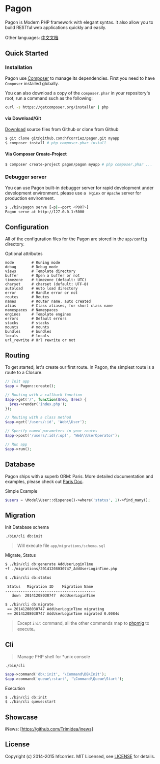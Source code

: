 Pagon
=====

Pagon is Modern PHP framework with elegant syntax. It also allow you to build RESTful web applications quickly and easily.

Other languages: [中文文档]

## Quick Started

### Installation

Pagon use [Composer] to manage its dependencies. First you need to have `Composer` installed globally.

You can also download a copy of the `composer.phar` in your repository's root, run a command such as the following:

``` bash
curl -s https://getcomposer.org/installer | php
```

#### via Download/Git

[Download] source files from Github or clone from Github

``` bash
$ git clone git@github.com:hfcorriez/pagon.git myapp
$ composer install # php composer.phar install
```

#### Via Composer Create-Project

``` bash
$ composer create-project pagon/pagon myapp # php composer.phar ...
```

### Debugger server

You can use Pagon built-in debugger server for rapid development under development environment. please use a ` Nginx` or `Apache` server for production environment.

``` bash
$ ./bin/pagon serve [-p|--port <PORT>]
Pagon serve at http://127.0.0.1:5000
```

## Configuration

All of the configuration files for the Pagon are stored in the `app/config` directory.

Optional attributes

```
mode        # Runing mode
debug       # Debug mode
views       # Template directory
buffer      # Open a buffer or not
timezone    # timezone (default: UTC)
charset     # charset (default: UTF-8)
autoload    # Auto load directory
error       # Handle error or not
routes      # Routes
names       # Router name, auto created
alias       # Class aliases, for short class name
namespaces  # Namespaces
engines     # Template engines
errors      # Default errors
stacks      # stacks
mounts      # mounts
bundles     # bundles
locals      # locals
url_rewrite # Url rewrite or not
```

## Routing

To get started, let's create our first route. In Pagon, the simplest route is a route to a Closure.

```php
// Init app
$app = Pagon::create();

// Routing with a callback function
$app->get('/', function($req, $res) {
  $res->render('index.php');
});

// Routing with a class method
$app->get('/users/:id', 'Web\\User');

// Specify named parameters in your routes
$app->post('/users/:id(/:op)', 'Web\\UserOperator');

// Run app
$app->run();

```

## Database

Pagon ships with a superb ORM: Paris. More detailed documentation and examples, please check out [Paris Doc].

Simple Example

```php
$users = \Model\User::dispense()->where('status', 1)->find_many();
```

## Migration

Init Database schema

```bash
./bin/cli db:init
```

> Will execute file `app/migrations/schema.sql` 

Migrate, Status

```bash
$ ./bin/cli db:generate AddUserLoginTime
+f ./migrations/20141208030747_AddUserLoginTime.php

$ ./bin/cli db:status

 Status   Migration ID    Migration Name
-----------------------------------------
   down  20141208030747  AddUserLoginTime

$ ./bin/cli db:migrate
 == 20141208030747 AddUserLoginTime migrating
 == 20141208030747 AddUserLoginTime migrated 0.0084s
```

> Except `init` command, all the other commands map to [phpmig](https://github.com/davedevelopment/phpmig) to execute。

## Cli

> Manage PHP shell for *unix console

`./bin/cli`

```php
$app->command('db\:init', '\Command\DB\Init');
$app->command('queue\:start', '\Command\Queue\Start');
```

Execution

```bash
$ ./bin/cli db:init
$ ./bin/cli queue:start
```

## Showcase

iNews: [https://github.com/Trimidea/inews]

## License

Copyright (c) 2014-2015 hfcorriez. MIT Licensed, see [LICENSE] for details.

[中文文档]: https://github.com/hfcorriez/pagon/blob/master/README_CN.md
[Composer]: https://getcomposer.org/
[Download]: https://github.com/hfcorriez/pagon/releases/latest
[Paris Doc]: http://paris.readthedocs.org/en/latest/philosophy.html
[https://github.com/Trimidea/inews]: https://github.com/Trimidea/inews
[LICENSE]:https://github.com/hfcorriez/pagon/blob/master/LICENSE.md
